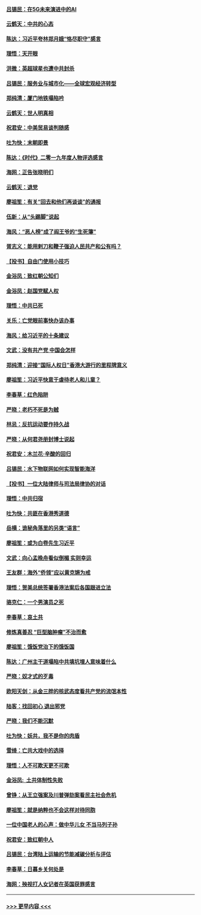 #### [吕锡民：在5G未来演进中的AI](../pages/nsc993/n11730010.md?t=12190411) 
#### [云鹤天：中共的心态](../pages/nsc993/n11729906.md?t=12190411) 
#### [陈达：习近平夸林郑月娥“恪尽职守”感言](../pages/nsc993/n11729881.md?t=12190411) 
#### [理悟：天开眼](../pages/nsc993/n11729699.md?t=12190411) 
#### [洪微：英超球星也遭中共封杀](../pages/nsc993/n11727243.md?t=12190411) 
#### [吕锡民：服务业与城市化——全球宏观经济转型](../pages/nsc993/n11725845.md?t=12190411) 
#### [郑纯清：厦门地铁塌陷吟](../pages/nsc993/n11725813.md?t=12190411) 
#### [云鹤天：世人明真相](../pages/nsc993/n11725621.md?t=12190411) 
#### [祝君安：中美贸易谈判随感](../pages/nsc993/n11725609.md?t=12190411) 
#### [吐为快：末朝即景](../pages/nsc993/n11723365.md?t=12190411) 
#### [陈达：《时代》二零一九年度人物评选感言](../pages/nsc993/n11723337.md?t=12190411) 
#### [海网：正告张晓明们](../pages/nsc993/n11723228.md?t=12190411) 
#### [云鹤天：退党](../pages/nsc993/n11723056.md?t=12190411) 
#### [廖祖笙：有关“回去和他们再谈谈”的通报](../pages/nsc993/n11722442.md?t=12190411) 
#### [伍新：从“头踢脚”说起](../pages/nsc993/n11722429.md?t=12190411) 
#### [海风：“恶人榜”成了阎王爷的“生死簿”](../pages/nsc993/n11722272.md?t=12190411) 
#### [胥志义：能用剌刀和鞭子强迫人民共产和公有吗？](../pages/nsc993/n11720569.md?t=12190411) 
#### [【投书】自由门使用小技巧](../pages/nsc993/n11720180.md?t=12190411) 
#### [金浴凤：致红朝公知们](../pages/nsc993/n11720563.md?t=12190411) 
#### [金浴凤：赵国党赋人权](../pages/nsc993/n11720533.md?t=12190411) 
#### [理悟：中共已死](../pages/nsc993/n11720233.md?t=12190411) 
#### [关乐：亡党眼前事快办该办事](../pages/nsc993/n11719160.md?t=12190411) 
#### [海风：给习近平的十条建议](../pages/nsc993/n11717616.md?t=12190411) 
#### [文武：没有共产党 中国会怎样](../pages/nsc993/n11717584.md?t=12190411) 
#### [郑纯清：迎接“国际人权日”香港大游行的里程牌意义](../pages/nsc993/n11717417.md?t=12190411) 
#### [廖祖笙：习近平快意于虐待老人和儿童？](../pages/nsc993/n11715313.md?t=12190411) 
#### [李春草：红色陷阱](../pages/nsc993/n11715029.md?t=12190411) 
#### [严晓：老朽不死是为贼](../pages/nsc993/n11712910.md?t=12190411) 
#### [林忌：反抗运动要作持久战](../pages/nsc993/n11712623.md?t=12190411) 
#### [严晓：从何君尧册封博士说起](../pages/nsc993/n11712465.md?t=12190411) 
#### [祝君安：木兰花·辛酸的回归](../pages/nsc993/n11712381.md?t=12190411) 
#### [吕锡民：水下物联网如何实现智能海洋](../pages/nsc993/n11711158.md?t=12190411) 
#### [【投书】一位大陆律师与司法局律协的对话](../pages/nsc993/n11709675.md?t=12190411) 
#### [理悟：中共归宿](../pages/nsc993/n11710059.md?t=12190411) 
#### [吐为快：共匪在香港秀道德](../pages/nsc993/n11709979.md?t=12190411) 
#### [岳横：诡秘角落里的另类“语言”](../pages/nsc993/n11709792.md?t=12190411) 
#### [廖祖笙：或为白卷先生习近平](../pages/nsc993/n11708330.md?t=12190411) 
#### [文武：向心孟晚舟看似倒楣 实则幸运](../pages/nsc993/n11708236.md?t=12190411) 
#### [王友群：海外“侨领”应以黄克锵为戒](../pages/nsc993/n11706176.md?t=12190411) 
#### [理悟：贺美总统签署香港法案后各国跟进立法](../pages/nsc993/n11706853.md?t=12190411) 
#### [骆克仁：一个男演员之死](../pages/nsc993/n11706677.md?t=12190411) 
#### [李春草：哀土共](../pages/nsc993/n11706255.md?t=12190411) 
#### [修炼真善忍 “巨型脑肿瘤”不治而愈](../pages/nsc993/n11705340.md?t=12190411) 
#### [廖祖笙：饿饭党治下的饿饭国](../pages/nsc993/n11705085.md?t=12190411) 
#### [陈达：广州主干道塌陷中共填坑埋人意味着什么](../pages/nsc993/n11705046.md?t=12190411) 
#### [严晓：奴才式的歹毒](../pages/nsc993/n11704826.md?t=12190411) 
#### [欧阳天剑：从金三胖的核武态度看共产党的流氓本性](../pages/nsc993/n11702238.md?t=12190411) 
#### [陆客：找回初心 退出邪党](../pages/nsc993/n11702213.md?t=12190411) 
#### [严晓：我们不能沉默](../pages/nsc993/n11702110.md?t=12190411) 
#### [吐为快：妖共，我不是你的肉盾](../pages/nsc993/n11701366.md?t=12190411) 
#### [雪绮：亡共大戏中的选择](../pages/nsc993/n11699922.md?t=12190411) 
#### [理悟：人不可欺天更不可欺](../pages/nsc993/n11699657.md?t=12190411) 
#### [金浴凤:  土共体制性失败](../pages/nsc993/n11699361.md?t=12190411) 
#### [曾铮：从王立强案及川普弹劾案看民主社会危机](../pages/nsc993/n11699318.md?t=12190411) 
#### [廖祖笙：就是纳粹也不会这样对待同胞](../pages/nsc993/n11697658.md?t=12190411) 
#### [一位中国老人的心声：做中华儿女 不当马列子孙](../pages/nsc993/n11697525.md?t=12190411) 
#### [祝君安：致红朝中人](../pages/nsc993/n11697518.md?t=12190411) 
#### [吕锡民：台湾陆上运输的节能减碳分析与评估](../pages/nsc993/n11694983.md?t=12190411) 
#### [李春草：日暮乡关何处是](../pages/nsc993/n11694805.md?t=12190411) 
#### [海网：殃视打人女记者在英国获罪感言](../pages/nsc993/n11693832.md?t=12190411) 

----
#### [ >>> 更早内容 <<< ](../indexes/nsc993-earlier.md)

